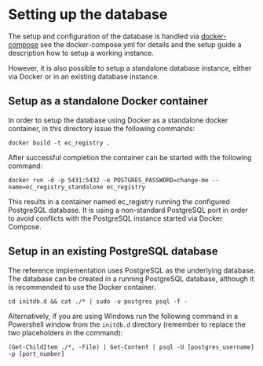 Setting up the database
=======================
The setup and configuration of the database is handled via [docker-compose](../docker-compose.yml) see the docker-compose.yml for details and the setup guide a description how to setup a working instance.

However, it is also possible to setup a standalone database instance, either via Docker or in an existing database instance.

## Setup as a standalone Docker container
In order to setup the database using Docker as a standalone docker container, in this directory issue the following commands:
```shell
docker build -t ec_registry .
```
After successful completion the container can be started with the following command:
```shell
docker run -d -p 5431:5432 -e POSTGRES_PASSWORD=change-me --name=ec_registry_standalone ec_registry
```
This results in a container named ec_registry running the configured PostgreSQL database. It is using a non-standard PostgreSQL port in order to avoid conflicts with the PostgreSQL instance started via Docker Compose.


## Setup in an existing PostgreSQL database
The reference implementation uses PostgreSQL as the underlying database. The database can be created in a running PostgreSQL database, although it is recommended to use the Docker container.

```
cd initdb.d && cat ./* | sudo -u postgres psql -f -
```

Alternatively, if you are using Windows run the following command in a Powershell window from the `initdb.d` directory (remember to replace the two placeholders in the command):

```
(Get-ChildItem ./*, -File) | Get-Content | psql -U [postgres_username] -p [port_number]
```

